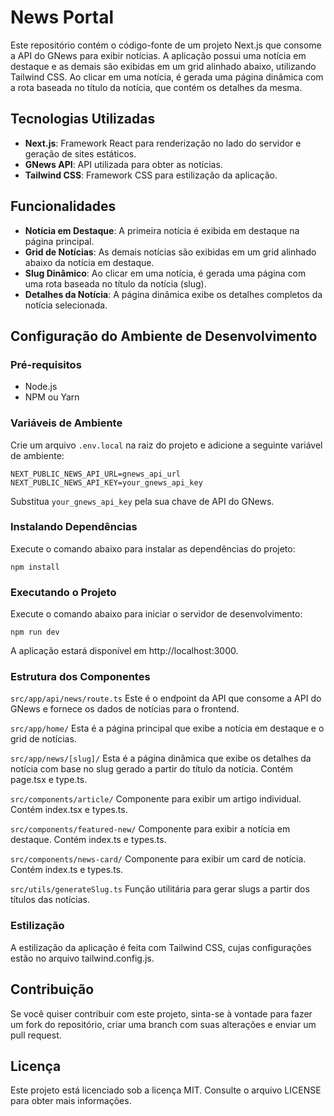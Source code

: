 # News Portal

Este repositório contém o código-fonte de um projeto Next.js que consome a API do GNews para exibir notícias. A aplicação possui uma notícia em destaque e as demais são exibidas em um grid alinhado abaixo, utilizando Tailwind CSS. Ao clicar em uma notícia, é gerada uma página dinâmica com a rota baseada no título da notícia, que contém os detalhes da mesma.

## Tecnologias Utilizadas

- **Next.js**: Framework React para renderização no lado do servidor e geração de sites estáticos.
- **GNews API**: API utilizada para obter as notícias.
- **Tailwind CSS**: Framework CSS para estilização da aplicação.

## Funcionalidades

- **Notícia em Destaque**: A primeira notícia é exibida em destaque na página principal.
- **Grid de Notícias**: As demais notícias são exibidas em um grid alinhado abaixo da notícia em destaque.
- **Slug Dinâmico**: Ao clicar em uma notícia, é gerada uma página com uma rota baseada no título da notícia (slug).
- **Detalhes da Notícia**: A página dinâmica exibe os detalhes completos da notícia selecionada.

## Configuração do Ambiente de Desenvolvimento

### Pré-requisitos

- Node.js
- NPM ou Yarn

### Variáveis de Ambiente

Crie um arquivo `.env.local` na raiz do projeto e adicione a seguinte variável de ambiente:
```
NEXT_PUBLIC_NEWS_API_URL=gnews_api_url
NEXT_PUBLIC_NEWS_API_KEY=your_gnews_api_key
```

Substitua `your_gnews_api_key` pela sua chave de API do GNews.

### Instalando Dependências

Execute o comando abaixo para instalar as dependências do projeto:

```
npm install
```

### Executando o Projeto
Execute o comando abaixo para iniciar o servidor de desenvolvimento:

```
npm run dev
```
A aplicação estará disponível em http://localhost:3000.

### Estrutura dos Componentes
`src/app/api/news/route.ts`
Este é o endpoint da API que consome a API do GNews e fornece os dados de notícias para o frontend.

`src/app/home/`
Esta é a página principal que exibe a notícia em destaque e o grid de notícias.

`src/app/news/[slug]/`
Esta é a página dinâmica que exibe os detalhes da notícia com base no slug gerado a partir do título da notícia. Contém page.tsx e type.ts.

`src/components/article/`
Componente para exibir um artigo individual. Contém index.tsx e types.ts.

`src/components/featured-new/`
Componente para exibir a notícia em destaque. Contém index.ts e types.ts.

`src/components/news-card/`
Componente para exibir um card de notícia. Contém index.ts e types.ts.

`src/utils/generateSlug.ts`
Função utilitária para gerar slugs a partir dos títulos das notícias.

### Estilização
A estilização da aplicação é feita com Tailwind CSS, cujas configurações estão no arquivo tailwind.config.js.

## Contribuição
Se você quiser contribuir com este projeto, sinta-se à vontade para fazer um fork do repositório, criar uma branch com suas alterações e enviar um pull request.

## Licença
Este projeto está licenciado sob a licença MIT. Consulte o arquivo LICENSE para obter mais informações.
